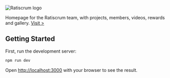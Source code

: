 ![Ratiscrum logo](https://ratiscrum.vercel.app/_next/image?url=%2F_next%2Fstatic%2Fmedia%2Frts-logo.8baa3ea0.png&w=828&q=75)

Homepage for the Ratiscrum team, with projects, members, videos, rewards and gallery. [Visit >](https://ratiscrum.vercel.app)

## Getting Started

First, run the development server:

```bash
npm run dev
```

Open [http://localhost:3000](http://localhost:3000) with your browser to see the result.
